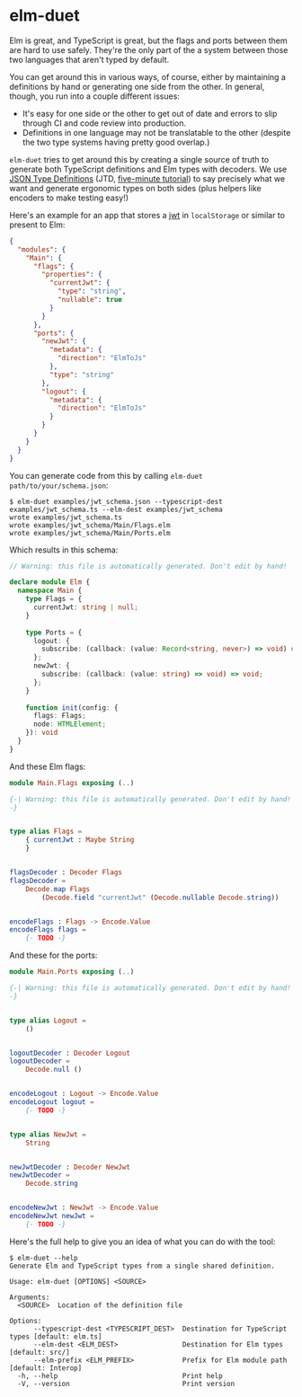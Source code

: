 # elm-duet

Elm is great, and TypeScript is great, but the flags and ports between them are hard to use safely.
They're the only part of the a system between those two languages that aren't typed by default.

You can get around this in various ways, of course, either by maintaining a definitions by hand or generating one side from the other.
In general, though, you run into a couple different issues:

- It's easy for one side or the other to get out of date and errors to slip through CI and code review into production.
- Definitions in one language may not be translatable to the other (despite the two type systems having pretty good overlap.)

`elm-duet` tries to get around this by creating a single source of truth to generate both TypeScript definitions and Elm types with decoders.
We use [JSON Type Definitions](https://jsontypedef.com/) (JTD, [five-minute tutorial](https://jsontypedef.com/docs/jtd-in-5-minutes/)) to say precisely what we want and generate ergonomic types on both sides (plus helpers like encoders to make testing easy!)

Here's an example for an app that stores a [jwt](https://jwt.io/) in `localStorage` or similar to present to Elm:

```json {source=examples/jwt_schema.json}
{
  "modules": {
    "Main": {
      "flags": {
        "properties": {
          "currentJwt": {
            "type": "string",
            "nullable": true
          }
        }
      },
      "ports": {
        "newJwt": {
          "metadata": {
            "direction": "ElmToJs"
          },
          "type": "string"
        },
        "logout": {
          "metadata": {
            "direction": "ElmToJs"
          }
        }
      }
    }
  }
}

```

You can generate code from this by calling `elm-duet path/to/your/schema.json`:

```console
$ elm-duet examples/jwt_schema.json --typescript-dest examples/jwt_schema.ts --elm-dest examples/jwt_schema
wrote examples/jwt_schema.ts
wrote examples/jwt_schema/Main/Flags.elm
wrote examples/jwt_schema/Main/Ports.elm

```

Which results in this schema:

```typescript {source=examples/jwt_schema.ts}
// Warning: this file is automatically generated. Don't edit by hand!

declare module Elm {
  namespace Main {
    type Flags = {
      currentJwt: string | null;
    }
  
    type Ports = {
      logout: {
        subscribe: (callback: (value: Record<string, never>) => void) => void;
      };
      newJwt: {
        subscribe: (callback: (value: string) => void) => void;
      };
    }
  
    function init(config: {
      flags: Flags;
      node: HTMLElement;
    }): void
  }
}
```

And these Elm flags:

```elm {source=examples/jwt_schema/Main/Flags.elm}
module Main.Flags exposing (..)

{-| Warning: this file is automatically generated. Don't edit by hand!
-}


type alias Flags =
    { currentJwt : Maybe String
    }


flagsDecoder : Decoder Flags
flagsDecoder =
    Decode.map Flags
        (Decode.field "currentJwt" (Decode.nullable Decode.string))


encodeFlags : Flags -> Encode.Value
encodeFlags flags =
    {- TODO -}

```

And these for the ports:

```elm {source=examples/jwt_schema/Main/Ports.elm}
module Main.Ports exposing (..)

{-| Warning: this file is automatically generated. Don't edit by hand!
-}


type alias Logout =
    ()


logoutDecoder : Decoder Logout
logoutDecoder =
    Decode.null ()


encodeLogout : Logout -> Encode.Value
encodeLogout logout =
    {- TODO -}


type alias NewJwt =
    String


newJwtDecoder : Decoder NewJwt
newJwtDecoder =
    Decode.string


encodeNewJwt : NewJwt -> Encode.Value
encodeNewJwt newJwt =
    {- TODO -}

```

Here's the full help to give you an idea of what you can do with the tool:

```console
$ elm-duet --help
Generate Elm and TypeScript types from a single shared definition.

Usage: elm-duet [OPTIONS] <SOURCE>

Arguments:
  <SOURCE>  Location of the definition file

Options:
      --typescript-dest <TYPESCRIPT_DEST>  Destination for TypeScript types [default: elm.ts]
      --elm-dest <ELM_DEST>                Destination for Elm types [default: src/]
      --elm-prefix <ELM_PREFIX>            Prefix for Elm module path [default: Interop]
  -h, --help                               Print help
  -V, --version                            Print version

```

